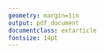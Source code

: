 ```yaml
---
geometry: margin=1in
output: pdf_document
documentclass: extarticle
fontsize: 14pt
---
```

<!--- spares: note body --->
